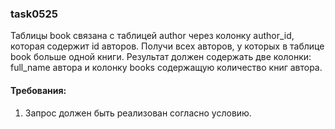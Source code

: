 
### task0525

Таблицы book связана с таблицей author через колонку author_id, которая содержит id авторов.
Получи всех авторов, у которых в таблице book больше одной книги.
Результат должен содержать две колонки: full_name автора и колонку books содержащую количество книг автора.


#### Требования:
1.	Запрос должен быть реализован согласно условию.

